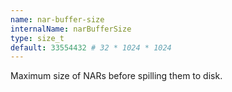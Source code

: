 ```yaml
---
name: nar-buffer-size
internalName: narBufferSize
type: size_t
default: 33554432 # 32 * 1024 * 1024
---
```

Maximum size of NARs before spilling them to disk.
